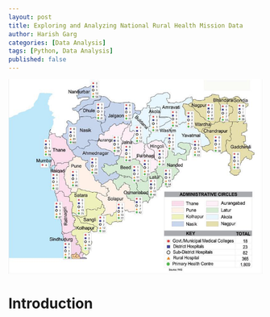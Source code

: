 ```yaml
---
layout: post
title: Exploring and Analyzing National Rural Health Mission Data
author: Harish Garg
categories: [Data Analysis]
tags: [Python, Data Analysis]
published: false
---
```


![Cover Image](/assets/images/map-state-maha.jpeg)

# Introduction

